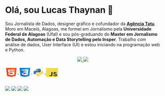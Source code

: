 # Olá, sou Lucas Thaynan 👋
Sou Jornalista de Dados, designer gráfico e cofundador da [**Agência Tatu**](https://www.agenciatatu.com.br/). Moro em Maceió, Alagoas, me formei em Jornalismo pela **Universidade Federal de Alagoas**  (Ufal) e sou pós-graduando do **Master em Jornalismo de Dados, Automação e Data Storytelling pelo Insper**. Trabalho com análise de dados, User Interface (UI) e estou iniciando na programação web e Python.

<div align="center">
  <a href="https://github.com/lucasthaynan">
  <img height="180em" src="https://github-readme-stats.vercel.app/api?username=lucasthaynan&show_icons=true&theme=dark&include_all_commits=true&count_private=true"/>
  <img height="180em" src="https://github-readme-stats.vercel.app/api/top-langs/?username=lucasthaynan&layout=compact&langs_count=7&theme=dark"/>
</div>
<div style="display: inline_block"><br>
  <img align="center" alt="Rafa-HTML" height="30" width="40" src="https://raw.githubusercontent.com/devicons/devicon/master/icons/html5/html5-original.svg">
  <img align="center" alt="Rafa-CSS" height="30" width="40" src="https://raw.githubusercontent.com/devicons/devicon/master/icons/css3/css3-original.svg">
  <img align="center" alt="Rafa-Python" height="30" width="40" src="https://raw.githubusercontent.com/devicons/devicon/master/icons/python/python-original.svg">
  <img align="center" alt="Rafa-Python" height="30" width="40" src="https://raw.githubusercontent.com/devicons/devicon/master/icons/javascript/javascript-original.svg">

</div>
  
  ##
 
<div> 
  <a href="https://twitter.com/lucas_thaynan" target="_blank"><img src="https://img.shields.io/badge/Twitter-1DA1F2?style=for-the-badge&logo=twitter&logoColor=white" target="_blank"></a>
    <a href="https://lucasthaynan.medium.com/" target="_blank"><img src="https://img.shields.io/badge/Medium-12100E?style=for-the-badge&logo=medium&logoColor=white" target="_blank"></a>
  <a href="https://www.linkedin.com/in/lucasthaynan" target="_blank"><img src="https://img.shields.io/badge/-LinkedIn-%230077B5?style=for-the-badge&logo=linkedin&logoColor=white" target="_blank"></a> 
    <a href = "mailto:lucasthaynan.mcz@gmail.com"><img src="https://img.shields.io/badge/-Gmail-%23333?style=for-the-badge&logo=gmail&logoColor=white" target="_blank"></a> 
</div>
